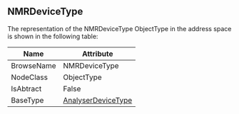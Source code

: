 <!-- objecttype -->
## NMRDeviceType
The representation of the NMRDeviceType ObjectType in the address space is shown in the following table:  

|Name|Attribute|
|---|---|
|BrowseName|NMRDeviceType|
|NodeClass|ObjectType|
|IsAbtract|False|
|BaseType|[AnalyserDeviceType](../../ObjectTypes/AnalyserDeviceType/readme.md)|

